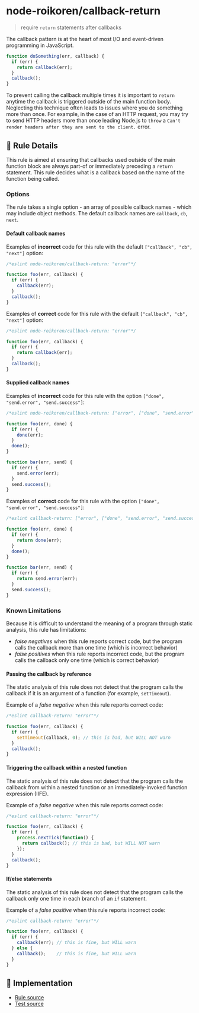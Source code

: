 # node-roikoren/callback-return
> require `return` statements after callbacks

The callback pattern is at the heart of most I/O and event-driven programming
in JavaScript.

```js
function doSomething(err, callback) {
  if (err) {
    return callback(err);
  }
  callback();
}
```

To prevent calling the callback multiple times it is important to `return` anytime the callback is triggered outside
of the main function body. Neglecting this technique often leads to issues where you do something more than once.
For example, in the case of an HTTP request, you may try to send HTTP headers more than once leading Node.js to `throw`
a `Can't render headers after they are sent to the client.` error.

## 📖 Rule Details

This rule is aimed at ensuring that callbacks used outside of the main function block are always part-of or immediately
preceding a `return` statement. This rule decides what is a callback based on the name of the function being called.

### Options

The rule takes a single option - an array of possible callback names - which may include object methods. The default callback names are `callback`, `cb`, `next`.

#### Default callback names

Examples of **incorrect** code for this rule with the default `["callback", "cb", "next"]` option:

```js
/*eslint node-roikoren/callback-return: "error"*/

function foo(err, callback) {
  if (err) {
    callback(err);
  }
  callback();
}
```

Examples of **correct** code for this rule with the default `["callback", "cb", "next"]` option:

```js
/*eslint node-roikoren/callback-return: "error"*/

function foo(err, callback) {
  if (err) {
    return callback(err);
  }
  callback();
}
```

#### Supplied callback names

Examples of **incorrect** code for this rule with the option `["done", "send.error", "send.success"]`:

```js
/*eslint node-roikoren/callback-return: ["error", ["done", "send.error", "send.success"]]*/

function foo(err, done) {
  if (err) {
    done(err);
  }
  done();
}

function bar(err, send) {
  if (err) {
    send.error(err);
  }
  send.success();
}
```

Examples of **correct** code for this rule with the option `["done", "send.error", "send.success"]`:

```js
/*eslint callback-return: ["error", ["done", "send.error", "send.success"]]*/

function foo(err, done) {
  if (err) {
    return done(err);
  }
  done();
}

function bar(err, send) {
  if (err) {
    return send.error(err);
  }
  send.success();
}
```

### Known Limitations

Because it is difficult to understand the meaning of a program through static analysis, this rule has limitations:

* *false negatives* when this rule reports correct code, but the program calls the callback more than one time (which is incorrect behavior)
* *false positives* when this rule reports incorrect code, but the program calls the callback only one time (which is correct behavior)

#### Passing the callback by reference

The static analysis of this rule does not detect that the program calls the callback if it is an argument of a function (for example,  `setTimeout`).

Example of a *false negative* when this rule reports correct code:

```js
/*eslint callback-return: "error"*/

function foo(err, callback) {
  if (err) {
    setTimeout(callback, 0); // this is bad, but WILL NOT warn
  }
  callback();
}
```

#### Triggering the callback within a nested function

The static analysis of this rule does not detect that the program calls the callback from within a nested function or an immediately-invoked function expression (IIFE).

Example of a *false negative* when this rule reports correct code:

```js
/*eslint callback-return: "error"*/

function foo(err, callback) {
  if (err) {
    process.nextTick(function() {
      return callback(); // this is bad, but WILL NOT warn
    });
  }
  callback();
}
```

#### If/else statements

The static analysis of this rule does not detect that the program calls the callback only one time in each branch of an `if` statement.

Example of a *false positive* when this rule reports incorrect code:

```js
/*eslint callback-return: "error"*/

function foo(err, callback) {
  if (err) {
    callback(err); // this is fine, but WILL warn
  } else {
    callback();    // this is fine, but WILL warn
  }
}
```

## 🔎 Implementation

- [Rule source](https://github.com/roikoren755/eslint-plugin-node/blob/v2.0.1/src/rules/callback-return.ts)
- [Test source](https://github.com/roikoren755/eslint-plugin-node/blob/v2.0.1/tests/src/rules/callback-return.ts)
